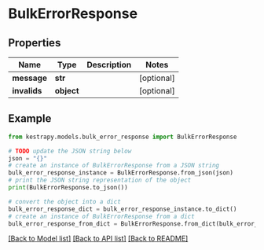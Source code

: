 # BulkErrorResponse


## Properties

Name | Type | Description | Notes
------------ | ------------- | ------------- | -------------
**message** | **str** |  | [optional] 
**invalids** | **object** |  | [optional] 

## Example

```python
from kestrapy.models.bulk_error_response import BulkErrorResponse

# TODO update the JSON string below
json = "{}"
# create an instance of BulkErrorResponse from a JSON string
bulk_error_response_instance = BulkErrorResponse.from_json(json)
# print the JSON string representation of the object
print(BulkErrorResponse.to_json())

# convert the object into a dict
bulk_error_response_dict = bulk_error_response_instance.to_dict()
# create an instance of BulkErrorResponse from a dict
bulk_error_response_from_dict = BulkErrorResponse.from_dict(bulk_error_response_dict)
```
[[Back to Model list]](../README.md#documentation-for-models) [[Back to API list]](../README.md#documentation-for-api-endpoints) [[Back to README]](../README.md)


